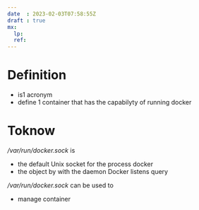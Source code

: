 ```yaml
---
date  : 2023-02-03T07:58:55Z
draft : true
mx:  
  lp:
  ref:
---
```


# Definition
- is1 acronym
- define 1 container that has the capabilyty of running docker

# Toknow
*/var/run/docker.sock* is 
  - the default Unix socket for the process docker
  - the object by with the daemon Docker listens query

*/var/run/docker.sock* can be used to
  - manage container
